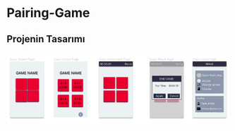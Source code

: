 # Pairing-Game

## Projenin Tasarımı 

![Proje Tasarımı](https://github.com/fatihayan61/Pairing-Game/blob/main/images/Proje%20Tasar%C4%B1m%C4%B1.png)
